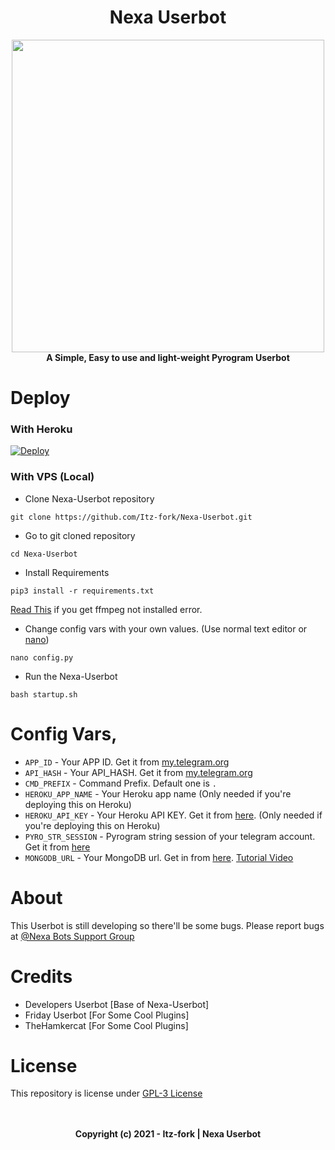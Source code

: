 <h1 align="center"> 
  Nexa Userbot
</h1>

<p align="center">
  <a href="#"><img src="https://telegra.ph/file/a2471aa31028b2c429390.jpg" width="500" height="500"></a> </br>
  <b>A Simple, Easy to use and light-weight Pyrogram Userbot</b>
</p>

# Deploy
### With Heroku
[![Deploy](https://www.herokucdn.com/deploy/button.svg)](https://heroku.com/deploy?template=https://github.com/Itz-fork/Nexa-Userbot)

### With VPS (Local)
- Clone Nexa-Userbot repository
```
git clone https://github.com/Itz-fork/Nexa-Userbot.git
```
- Go to git cloned repository
```
cd Nexa-Userbot
```
- Install Requirements
```
pip3 install -r requirements.txt
```
[Read This](https://gist.github.com/Itz-fork/02075792f57738b978f1733a488777b8) if you get ffmpeg not installed error.
- Change config vars with your own values. (Use normal text editor or [nano](https://gist.github.com/Itz-fork/fd11c08ef7464bdae3663a1f9c77c9e9))
```
nano config.py
```
- Run the Nexa-Userbot
```
bash startup.sh
```

# Config Vars,

- `APP_ID` - Your APP ID. Get it from [my.telegram.org](my.telegram.org)
- `API_HASH` - Your API_HASH. Get it from [my.telegram.org](my.telegram.org)
- `CMD_PREFIX` - Command Prefix. Default one is `.`
- `HEROKU_APP_NAME` - Your Heroku app name (Only needed if you're deploying this on Heroku)
- `HEROKU_API_KEY` - Your Heroku API KEY. Get it from [here](https://dashboard.heroku.com/account). (Only needed if you're deploying this on Heroku)
- `PYRO_STR_SESSION` - Pyrogram string session of your telegram account. Get it from [here](https://replit.com/@Itz-fork/Nexa-UserbotStrGen)
- `MONGODB_URL` - Your MongoDB url. Get in from [here](https://www.mongodb.com/). [Tutorial Video](https://youtu.be/0aYrJTfYBHU)


# About
This Userbot is still developing so there'll be some bugs. Please report bugs at [@Nexa Bots Support Group](https://t.me/Nexa_bots)

# Credits
- Developers Userbot [Base of Nexa-Userbot]
- Friday Userbot [For Some Cool Plugins]
- TheHamkercat [For Some Cool Plugins]

# License
This repository is license under [GPL-3 License](https://github.com/Itz-fork/Nexa-Userbot/blob/master/LICENSE)

<p align="center">
  </br></br>
  <b>Copyright (c) 2021 - Itz-fork | Nexa Userbot</b>
</p>
